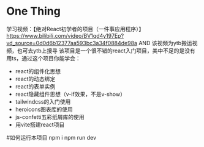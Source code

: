 # One Thing

学习视频：【绝对React初学者的项目（一件事应用程序）】https://www.bilibili.com/video/BV1qd4y197Ep?vd_source=0d0d6b12377aa593bc3a34f0884de98a
AND 该视频为ytb搬运视频，也可去ytb上搜寻
该项目是一个很不错的react入门项目，美中不足的是没有用ts，通过这个项目你能学会：
- react的组件化思想
- react的动态绑定
- react的表单实例
- react隐藏组件思想（v-if效果，不是v-show）
- tailwindcss的入门使用
- heroicons图表库的使用
- js-confetti五彩纸屑库的使用
- 用vite搭建react项目

#如何运行本项目
npm i
npm run dev
